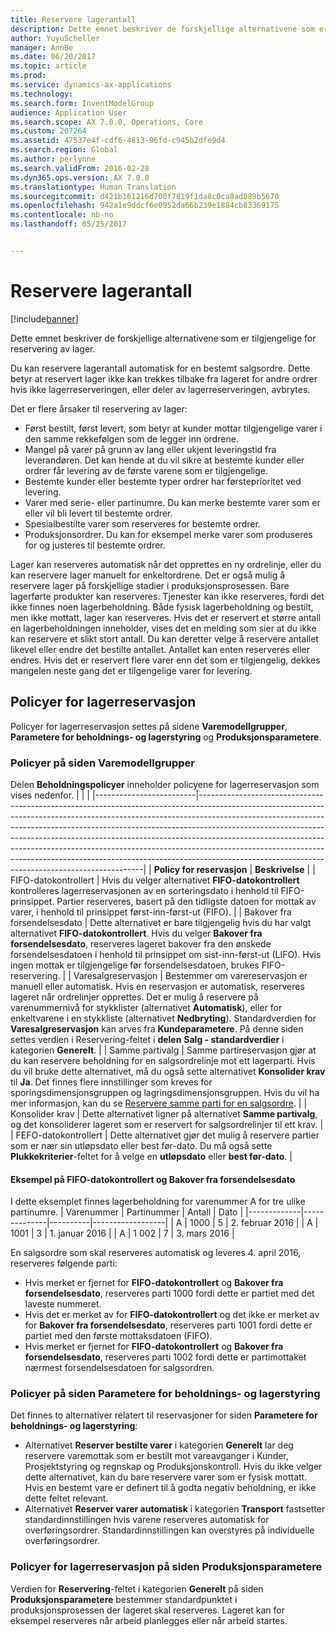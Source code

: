 ```yaml
---
title: Reservere lagerantall
description: Dette emnet beskriver de forskjellige alternativene som er tilgjengelige for reservering av lager.
author: YuyuScheller
manager: AnnBe
ms.date: 06/20/2017
ms.topic: article
ms.prod: 
ms.service: dynamics-ax-applications
ms.technology: 
ms.search.form: InventModelGroup
audience: Application User
ms.search.scope: AX 7.0.0, Operations, Core
ms.custom: 207264
ms.assetid: 47537e4f-cdf6-4813-96fd-c945b2dfe9d4
ms.search.region: Global
ms.author: perlynne
ms.search.validFrom: 2016-02-28
ms.dyn365.ops.version: AX 7.0.0
ms.translationtype: Human Translation
ms.sourcegitcommit: d421b161216d700f7819f1da8c0ca8ad089b5670
ms.openlocfilehash: 942a1e9ddcf6e0952da66b239e1884cb83369175
ms.contentlocale: nb-no
ms.lasthandoff: 05/25/2017


---
```


# <a name="reserve-inventory-quantities"></a>Reservere lagerantall

[!include[banner](../includes/banner.md)]


Dette emnet beskriver de forskjellige alternativene som er tilgjengelige for reservering av lager.

Du kan reservere lagerantall automatisk for en bestemt salgsordre. Dette betyr at reservert lager ikke kan trekkes tilbake fra lageret for andre ordrer hvis ikke lagerreserveringen, eller deler av lagerreserveringen, avbrytes.

Det er flere årsaker til reservering av lager:
-   Først bestilt, først levert, som betyr at kunder mottar tilgjengelige varer i den samme rekkefølgen som de legger inn ordrene.
-   Mangel på varer på grunn av lang eller ukjent leveringstid fra leverandøren. Det kan hende at du vil sikre at bestemte kunder eller ordrer får levering av de første varene som er tilgjengelige.
-   Bestemte kunder eller bestemte typer ordrer har førsteprioritet ved levering.
-   Varer med serie- eller partinumre. Du kan merke bestemte varer som er eller vil bli levert til bestemte ordrer.
-   Spesialbestilte varer som reserveres for bestemte ordrer.
-   Produksjonsordrer. Du kan for eksempel merke varer som produseres for og justeres til bestemte ordrer.

Lager kan reserveres automatisk når det opprettes en ny ordrelinje, eller du kan reservere lager manuelt for enkeltordrene. Det er også mulig å reservere lager på forskjellige stadier i produksjonsprosessen. Bare lagerførte produkter kan reserveres. Tjenester kan ikke reserveres, fordi det ikke finnes noen lagerbeholdning. Både fysisk lagerbeholdning og bestilt, men ikke mottatt, lager kan reserveres. Hvis det er reservert et større antall en lagerbeholdningen inneholder, vises det en melding som sier at du ikke kan reservere et slikt stort antall. Du kan deretter velge å reservere antallet likevel eller endre det bestilte antallet. Antallet kan enten reserveres eller endres. Hvis det er reservert flere varer enn det som er tilgjengelig, dekkes mangelen neste gang det er tilgengelige varer for levering.

## <a name="inventory-reservation-policies"></a>Policyer for lagerreservasjon
Policyer for lagerreservasjon settes på sidene **Varemodellgrupper**, **Parametere for beholdnings- og lagerstyring** og **Produksjonsparametere**.
### <a name="policies-on-the-item-model-groups-page"></a>Policyer på siden Varemodellgrupper

Delen **Beholdningspolicyer** inneholder policyene for lagerreservasjon som vises nedenfor.
|                         |                                                                                                                                                                                                                                                                                                                                                                                                                                                                                                                                                    |
|-------------------------|----------------------------------------------------------------------------------------------------------------------------------------------------------------------------------------------------------------------------------------------------------------------------------------------------------------------------------------------------------------------------------------------------------------------------------------------------------------------------------------------------------------------------------------------------|
| **Policy for reservasjon**  | **Beskrivelse**                                                                                                                                                                                                                                                                                                                                                                                                                                                                                                                                    |
| FIFO-datokontrollert    | Hvis du velger alternativet **FIFO-datokontrollert** kontrolleres lagerreservasjonen av en sorteringsdato i henhold til FIFO-prinsippet. Partier reserveres, basert på den tidligste datoen for mottak av varer, i henhold til prinsippet først-inn-først-ut (FIFO).                                                                                                                                                                                                                                                                       |
| Bakover fra forsendelsesdato | Dette alternativet er bare tilgjengelig hvis du har valgt alternativet **FIFO-datokontrollert**. Hvis du velger **Bakover fra forsendelsesdato**, reserveres lageret bakover fra den ønskede forsendelsesdatoen i henhold til prinsippet om sist-inn-først-ut (LIFO). Hvis ingen mottak er tilgjengelige før forsendelsesdatoen, brukes FIFO-reservering.                                                                                                                                                                                                           |
| Varesalgreservasjon  | Bestemmer om varereservasjon er manuell eller automatisk. Hvis en reservasjon er automatisk, reserveres lageret når ordrelinjer opprettes. Det er mulig å reservere på varenummernivå for stykklister (alternativet **Automatisk**), eller for enkeltvarene i en stykkliste (alternativet **Nedbryting**). Standardverdien for **Varesalgreservasjon** kan arves fra **Kundeparametere**. På denne siden settes verdien i Reservering-feltet i **delen** **Salg - standardverdier** i kategorien **Generelt**. |
| Samme partivalg    | Samme partireservasjon gjør at du kan reservere beholdning for en salgsordrelinje mot ett lagerparti. Hvis du vil bruke dette alternativet, må du også sette alternativet **Konsolider krav** til **Ja**. Det finnes flere innstillinger som kreves for sporingsdimensjonsgruppen og lagringsdimensjonsgruppen. Hvis du vil ha mer informasjon, kan du se [Reservere samme parti for en salgsordre](../sales-marketing/reserve-same-batch-sales-order.md).                                                          |
| Konsolider krav | Dette alternativet ligner på alternativet **Samme partivalg**, og det konsoliderer lageret som er reservert for salgsordrelinjer til ett krav.                                                                                                                                                                                                                                                                                                                                                                                      |
| FEFO-datokontrollert    | Dette alternativet gjør det mulig å reservere partier som er nær sin utløpsdato eller best før-dato. Du må også sette **Plukkekriterier**-feltet for å velge en **utløpsdato** eller **best før-dato**.                                                                                                                                                                                                                                                                                                                              |

#### <a name="example-for-fifo-date-controlled-and-backward-from-ship-date"></a>Eksempel på FIFO-datokontrollert og Bakover fra forsendelsesdato

I dette eksemplet finnes lagerbeholdning for varenummer A for tre ulike partinumre.
| Varenummer | Partinummer | Antall | Dato             |
|-------------|--------------|----------|------------------|
| A           | 1000         | 5        | 2. februar 2016 |
| A           | 1001         | 3        | 1. januar 2016  |
| A           | 1 002         | 7        | 3. mars 2016    |

En salgsordre som skal reserveres automatisk og leveres 4. april 2016, reserveres følgende parti:
-   Hvis merket er fjernet for **FIFO-datokontrollert** og **Bakover fra forsendelsesdato**, reserveres parti 1000 fordi dette er partiet med det laveste nummeret.
-   Hvis det er merket av for **FIFO-datokontrollert** og det ikke er merket av for **Bakover fra forsendelsesdato**, reserveres parti 1001 fordi dette er partiet med den første mottaksdatoen (FIFO).
-   Hvis merket er fjernet for **FIFO-datokontrollert** og **Bakover fra forsendelsesdato**, reserveres parti 1002 fordi dette er partimottaket nærmest forsendelsesdatoen for salgsordren.

### <a name="policies-on-the-inventory-and-warehouse-management-parameter-page"></a>Policyer på siden Parametere for beholdnings- og lagerstyring

Det finnes to alternativer relatert til reservasjoner for siden **Parametere for beholdnings- og lagerstyring**:
-   Alternativet **Reserver bestilte varer** i kategorien **Generelt** lar deg reservere varemottak som er bestilt mot vareavganger i Kunder, Prosjektstyring og regnskap og Produksjonskontroll. Hvis du ikke velger dette alternativet, kan du bare reservere varer som er fysisk mottatt. Hvis en bestemt vare er definert til å godta negativ beholdning, er ikke dette feltet relevant.
-   Alternativet **Reserver varer automatisk** i kategorien **Transport** fastsetter standardinnstillingen hvis varene reserveres automatisk for overføringsordrer. Standardinnstillingen kan overstyres på individuelle overføringsordrer.

### <a name="inventory-reservation-policies-on-the-production-parameters-page"></a>Policyer for lagerreservasjon på siden Produksjonsparametere

Verdien for **Reservering**-feltet i kategorien **Generelt** på siden **Produksjonsparametere** bestemmer standardpunktet i produksjonsprosessen der lageret skal reserveres. Lageret kan for eksempel reserveres når arbeid planlegges eller når arbeid startes.




